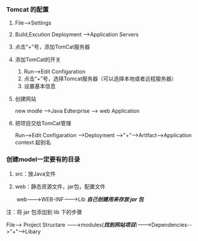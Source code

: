 ### Tomcat 的配置

1. File-->Settings

2. Build,Excution Deployment -->Application Servers

3. 点击“+”号，添加TomCat服务器

4. 添加TomCat的开关

   1. Run-->Edit Configaration
   2. 点击“+”号，选择Tomcat服务器（可以选择本地或者远程服务器）
   3. 设置基本信息

5. 创建网站

   new modle -->Java Edterprise --> web Application 

6. 把项目交给TomCat管理

   Run-->Edit Configaration -->Deployment -->"+"-->Artifact-->Application context 起别名



### 创建model一定要有的目录 

1. src：放Java文件

2. web：静态资源文件，jar包，配置文件

   ​        web--->WEB-INF--->Lib     ***自己创建用来存放   jar  包***

注：将   jar  包添加到    lib   下的步骤

File--> Project Structare --->modules(***找到网站项目***)--->Dependencies-->"+"-->Libary

